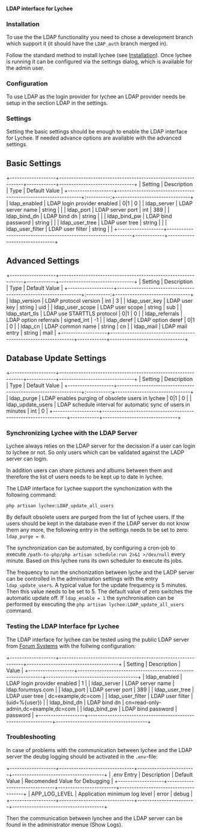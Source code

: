 
#### LDAP interface for Lychee

### Installation

To use the the LDAP functionality you need to chose a development branch which support it (it should have the `LDAP_auth` branch merged in).

Follow the standard method to install lychee (see [Installation](https://lycheeorg.github.io/docs/installation.html)). Once lychee is running it 
can be configured via the settings dialog, which is available for the admin user.

### Configuration

To use LDAP as the login provider for lychee an LDAP provider needs be setup in the section LDAP in the settings.

### Settings

Setting the basic settings should be enough to enable the LDAP interface for Lychee. If needed advance options are available with the advanced settings.

## Basic Settings 
+-------------------+---------------------------------------------------------------+------------+-------------------------------+
| Setting           | Description                                                   | Type       | Default Value                 |
+-------------------+---------------------------------------------------------------+:----------:+-------------------------------+
| ldap_enabled      | LDAP login provider enabled                                   | 0|1        | 0                             |
| ldap_server       | LDAP server name                                              | string     |                               |
| ldap_port         | LDAP server port                                              | int        | 389                           |
| ldap_bind_dn      | LDAP bind dn                                                  | string     |                               |
| ldap_bind_pw      | LDAP bind password                                            | string     |                               |
| ldap_user_tree    | LDAP user tree                                                | string     |  |
| ldap_user_filter  | LDAP user filter                                              | string     |                               |
+-------------------+---------------------------------------------------------------+------------+-------------------------------+

## Advanced Settings
+-------------------+---------------------------------------------------------------+------------+-------------------------------+
| Setting           | Description                                                   | Type       | Default Value                 |
+-------------------+---------------------------------------------------------------+:----------:+-------------------------------+
| ldap_version      | LDAP protocol version                                         | int        | 3                             |
| ldap_user_key     | LDAP user key                                                 | string     | uid                           |
| ldap_user_scope   | LDAP user scope                                               | string     | sub                           |
| ldap_start_tls    | LDAP use STARTTLS protocol                                    | 0|1        | 0                             |
| ldap_referrals    | LDAP option referrals                                         | signed_int | -1                            |
| ldap_deref        | LDAP option deref                                             | 0|1        | 0                             |
| ldap_cn           | LDAP common name                                              | string     | cn                            |
| ldap_mail         | LDAP mail entry                                               | string     | mail                          |
+-------------------+---------------------------------------------------------------+------------+-------------------------------+

## Database Update Settings
+-------------------+---------------------------------------------------------------+------------+-------------------------------+
| Setting           | Description                                                   | Type       | Default Value                 |
+-------------------+---------------------------------------------------------------+:----------:+-------------------------------+
| ldap_purge        | LDAP enables purging of obsolete users in lychee              | 0|1        | 0                             |
| ldap_update_users | LDAP schedule interval for automatic sync of users in minutes | int        | 0                             |
+-------------------+---------------------------------------------------------------+------------+-------------------------------+

### Synchronizing Lychee with the LDAP Server

Lychee always relies on the LDAP server for the decission if a user can login to lychee or not. So only users which can be validated against the LADP server can login.

In addition users can share pictures and albums between them and therefore the list of users needs to be kept up to date in lychee.

The LDAP interface for Lychee support the synchonization with the following command:

`php artisan lychee:LDAP_update_all_users`

By default obsolete users are purged from the list of lychee users. If the users should be kept in the database even if the 
LDAP server do not know them any more, the following entry in the settings needs to be set to zero: `ldap_purge = 0`.

The synchronization can be automated, by configuring a cron-job to execute `/path-to-php/php artisan schedule:run 2>&1 >/dev/null` every minute. Based on this
 lychee runs its own scheduler to execute its jobs.

The frequency to run the snchonization between lyche and the LADP server can be controlled in the administration settings with 
the entry `ldap_update_users`. A typical value for the update frequency is 5 minutes. Then this value needs to be set to 5. The default value of zero
switches the automatic update off. If `ldap_enable = 1` the synchronisation can be performed by executing the `php artisan lychee:LDAP_update_all_users` command.
 
### Testing the LDAP Interface fpr Lychee

The LDAP interface for lychee can be tested using the public LDAP server from [Forum Systems](https://www.forumsys.com/2022/05/10/online-ldap-test-server/) 
with the follwing configuration:

+-------------------+---------------------------------------------------------------+--------------------------------------+
| Setting           | Description                                                   | Value                 |
+-------------------+---------------------------------------------------------------+--------------------------------------+
| ldap_enabled      | LDAP login provider enabled                                   | 1                                    |
| ldap_server       | LDAP server name                                              | ldap.forumsys.com                    |
| ldap_port         | LDAP server port                                              | 389                                  |
| ldap_user_tree    | LDAP user tree                                                | dc=example,dc=com                    |
| ldap_user_filter  | LDAP user filter                                              | (uid=%{user})                        |
| ldap_bind_dn      | LDAP bind dn                                                  | cn=read-only-admin,dc=example,dc=com |
| ldap_bind_pw      | LDAP bind password                                            | password                             |
+-------------------+---------------------------------------------------------------+--------------------------------------+

### Troubleshooting

In case of problems with the communication between lychee and the LDAP server the deubg logging should be activated in the `.env`-file:

+-------------------+-------------------------------+------------------------+--------------------------------------+
| .env Entry        | Description                   | Default Value          | Recomended Value for Debugging       |
+-------------------+-------------------------------+------------------------+--------------------------------------+
| APP_LOG_LEVEL     | Application minimum log level | error                  | debug                                |
+-------------------+-------------------------------+------------------------+--------------------------------------+

Then the communication between lynchee and the LDAP server can be found in the administrator menue (Show Logs).
